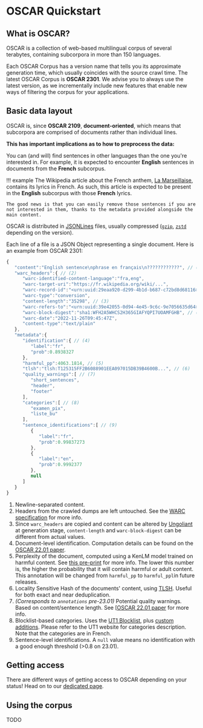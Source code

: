 # OSCAR Quickstart

## What is OSCAR?

OSCAR is a collection of web-based multilingual corpus of several terabytes, containing subcorpora in more than 150 languages.

Each OSCAR Corpus has a version name that tells you its approximate generation time, which usually coincides with the source crawl time.
The latest OSCAR Corpus is **OSCAR 2301**.
We advise you to always use the latest version, as we incrementally include new features that enable new ways of filtering the corpus for your applications.

## Basic data layout

OSCAR is, since **OSCAR 2109**, **document-oriented**, which means that subcorpora are comprised of documents rather than individual lines. 

**This has important implications as to how to preprocess the data:**

You can (and will) find sentences in other languages than the one you're interested in. For example, it is expected to encounter **English** sentences in documents from the **French** subcorpus.
  
!!! example
    The Wikipedia article about the French anthem, [La Marseillaise](https://en.wikipedia.org/wiki/La_Marseillaise), contains its lyrics in French. 
    As such, this article is expected to be present in the **English** subcorpus with those **French** lyrics.

    The good news is that you can easily remove those sentences if you are not interested in them, thanks to the metadata provided alongside the main content.

OSCAR is distributed in [JSONLines](https://jsonlines.org/) files, usually compressed ([`gzip`](https://www.gnu.org/software/gzip/), [`zstd`](https://facebook.github.io/zstd/) depending on the version).

Each line of a file is a JSON Object representing a single document.
Here is an example from OSCAR 2301:

```js
{
   "content":"English sentence\nphrase en français\n????????????", // (1)
   "warc_headers":{ // (2)
      "warc-identified-content-language":"fra,eng",
      "warc-target-uri":"https://fr.wikipedia.org/wiki/...",
      "warc-record-id":"<urn:uuid:29eaa920-d299-4b1d-b687-c72bd8d68116>",
      "warc-type":"conversion",
      "content-length":"35298", // (3)
      "warc-refers-to":"<urn:uuid:39e42055-0d94-4e45-9c6c-9e7056635d64>",
      "warc-block-digest":"sha1:WFH2A5WHCS2H365GIAFYQPI7UOAMFGHB", // (3)
      "warc-date":"2022-11-26T09:45:47Z",
      "content-type":"text/plain"
   },
   "metadata":{
      "identification":{ // (4)
         "label":"fr",
         "prob":0.8938327
      },
      "harmful_pp":4063.1814, // (5)
      "tlsh":"tlsh:T125315FF2B6088901EEA097015DB39B4600B...", // (6)
      "quality_warnings":[ // (7)
         "short_sentences",
         "header",
         "footer"
      ],
      "categories":[ // (8)
         "examen_pix",
         "liste_bu"
      ],
      "sentence_identifications":[ // (9)
         {
            "label":"fr",
            "prob":0.99837273
         },
         {
            "label":"en",
            "prob":0.9992377
         },
         null
      ]
   }
}
```

1. Newline-separated content.
2. Headers from the crawled dumps are left untouched. See the [WARC specification](https://iipc.github.io/warc-specifications/specifications/warc-format/warc-1.1/#named-fields) for more info.
3. Since `warc_headers` are copied and content can be altered by [Ungoliant](https://github.com/oscar-project/ungoliant) at generation stage, `content-length` and `warc-block-digest` can be different from actual values.
4. Document-level identification. Computation details can be found on the [OSCAR 22.01 paper](https://aclanthology.org/2022.lrec-1.463/).
5. Perplexity of the document, computed using a KenLM model trained on harmful content. See [this pre-print](https://arxiv.org/abs/2212.10440) for more info. The lower this number is, the higher the probability that it will contain harmful or adult content. This annotation will be changed from `harmful_pp` to `harmful_ppl`in future releases.
6. Locality Sensitive Hash of the documents' content, using [TLSH](https://tlsh.org/). Useful for both exact and near deduplication.
7. _(Corresponds to `annotations` pre-23.01)_ Potential quality warnings. Based on content/sentence length. See [[OSCAR 22.01 paper](https://aclanthology.org/2022.lrec-1.463/) for more info.
8. Blocklist-based categories. Uses the [UT1 Blocklist](https://dsi.ut-capitole.fr/blacklists/index_en.php), plus [custom additions](https://github.com/oscar-project/oscar-blocklists). Please refer to the UT1 website for categories description. Note that the categories are in French.
9. Sentence-level identifications. A `null` value means no identification with a good enough threshold (>0.8 on 23.01).

## Getting access

There are different ways of getting access to OSCAR depending on your status! Head on to our [dedicated page](./accessing.md).

## Using the corpus

TODO

